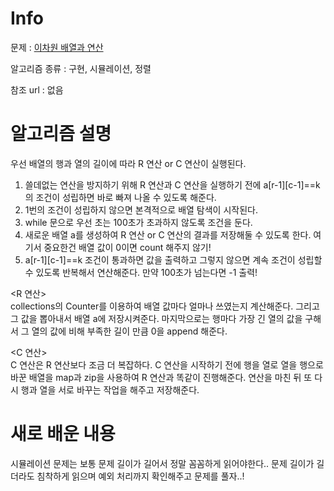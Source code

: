 # Info

문제 : [이차원 배열과 연산](https://www.acmicpc.net/problem/17140)

알고리즘 종류 : 구현, 시뮬레이션, 정렬

참조 url : 없음

# 알고리즘 설명
우선 배열의 행과 열의 길이에 따라 R 연산 or C 연산이 실행된다.</br>
1. 쓸데없는 연산을 방지하기 위해 R 연산과 C 연산을 실행하기 전에 a[r-1][c-1]==k의 조건이 성립하면 바로 빠져 나올 수 있도록 해준다.</br>
2. 1번의 조건이 성립하지 않으면 본격적으로 배열 탐색이 시작된다.</br>
3. while 문으로 우선 초는 100초가 초과하지 않도록 조건을 둔다.</br>
4. 새로운 배열 a를 생성하여 R 연산 or C 연산의 결과를 저장해둘 수 있도록 한다. 여기서 중요한건 배열 값이 0이면 count 해주지 않기!</br>
5. a[r-1][c-1]==k 조건이 통과하면 값을 출력하고 그렇지 않으면 계속 조건이 성립할 수 있도록 반복해서 연산해준다. 만약 100초가 넘는다면 -1 출력!

<R 연산></br>
collections의 Counter를 이용하여 배열 값마다 얼마나 쓰였는지 계산해준다.
그리고 그 값을 뽑아내서 배열 a에 저장시켜준다. 
마지막으로는 행마다 가장 긴 열의 값을 구해서 그 열의 값에 비해 부족한 길이 만큼 0을 append 해준다. 

<C 연산></br>
C 연산은 R 연산보다 조금 더 복잡하다. C 연산을 시작하기 전에 행을 열로 열을 행으로 바꾼 배열을 map과 zip을 사용하여 R 연산과 똑같이 진행해준다. 연산을 마친 뒤 또 다시 행과 열을 서로 바꾸는 작업을 해주고 저장해준다.


# 새로 배운 내용
시뮬레이션 문제는 보통 문제 길이가 길어서 정말 꼼꼼하게 읽어야한다.. 문제 길이가 길더라도 침착하게 읽으며 예외 처리까지 확인해주고 문제를 풀자..!